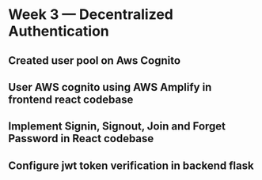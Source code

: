 # Week 3 — Decentralized Authentication

## Created user pool on Aws Cognito

## User AWS cognito using AWS Amplify in frontend react codebase

## Implement Signin, Signout, Join and Forget Password in React codebase

## Configure jwt token verification in backend flask


## 